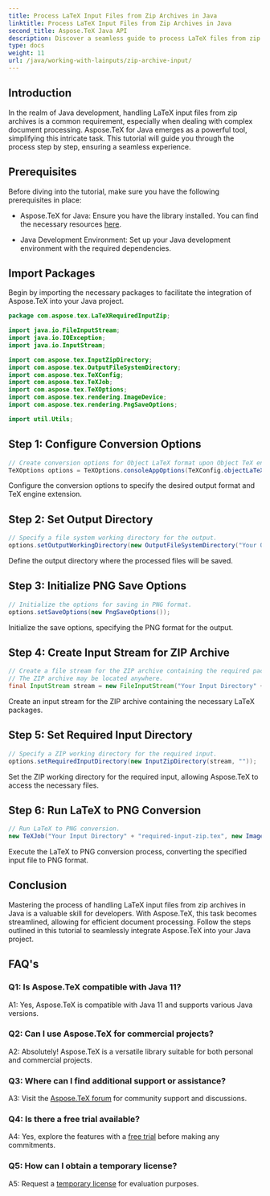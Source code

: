```yaml
---
title: Process LaTeX Input Files from Zip Archives in Java
linktitle: Process LaTeX Input Files from Zip Archives in Java
second_title: Aspose.TeX Java API
description: Discover a seamless guide to process LaTeX files from zip archives in Java using Aspose.TeX. Boost your document processing capabilities effortlessly.
type: docs
weight: 11
url: /java/working-with-lainputs/zip-archive-input/
---
```

## Introduction

In the realm of Java development, handling LaTeX input files from zip archives is a common requirement, especially when dealing with complex document processing. Aspose.TeX for Java emerges as a powerful tool, simplifying this intricate task. This tutorial will guide you through the process step by step, ensuring a seamless experience.

## Prerequisites

Before diving into the tutorial, make sure you have the following prerequisites in place:

- Aspose.TeX for Java: Ensure you have the library installed. You can find the necessary resources [here](https://reference.aspose.com/tex/java/).

- Java Development Environment: Set up your Java development environment with the required dependencies.

## Import Packages

Begin by importing the necessary packages to facilitate the integration of Aspose.TeX into your Java project.

```java
package com.aspose.tex.LaTeXRequiredInputZip;

import java.io.FileInputStream;
import java.io.IOException;
import java.io.InputStream;

import com.aspose.tex.InputZipDirectory;
import com.aspose.tex.OutputFileSystemDirectory;
import com.aspose.tex.TeXConfig;
import com.aspose.tex.TeXJob;
import com.aspose.tex.TeXOptions;
import com.aspose.tex.rendering.ImageDevice;
import com.aspose.tex.rendering.PngSaveOptions;

import util.Utils;
```

## Step 1: Configure Conversion Options

```java
// Create conversion options for Object LaTeX format upon Object TeX engine extension.
TeXOptions options = TeXOptions.consoleAppOptions(TeXConfig.objectLaTeX());
```

Configure the conversion options to specify the desired output format and TeX engine extension.

## Step 2: Set Output Directory

```java
// Specify a file system working directory for the output.
options.setOutputWorkingDirectory(new OutputFileSystemDirectory("Your Output Directory"));
```

Define the output directory where the processed files will be saved.

## Step 3: Initialize PNG Save Options

```java
// Initialize the options for saving in PNG format.
options.setSaveOptions(new PngSaveOptions());
```

Initialize the save options, specifying the PNG format for the output.

## Step 4: Create Input Stream for ZIP Archive

```java
// Create a file stream for the ZIP archive containing the required package.
// The ZIP archive may be located anywhere.
final InputStream stream = new FileInputStream("Your Input Directory" + "packages\\pgfplots.zip");
```

Create an input stream for the ZIP archive containing the necessary LaTeX packages.

## Step 5: Set Required Input Directory

```java
// Specify a ZIP working directory for the required input.
options.setRequiredInputDirectory(new InputZipDirectory(stream, ""));
```

Set the ZIP working directory for the required input, allowing Aspose.TeX to access the necessary files.

## Step 6: Run LaTeX to PNG Conversion

```java
// Run LaTeX to PNG conversion.
new TeXJob("Your Input Directory" + "required-input-zip.tex", new ImageDevice(), options).run();
```

Execute the LaTeX to PNG conversion process, converting the specified input file to PNG format.

## Conclusion

Mastering the process of handling LaTeX input files from zip archives in Java is a valuable skill for developers. With Aspose.TeX, this task becomes streamlined, allowing for efficient document processing. Follow the steps outlined in this tutorial to seamlessly integrate Aspose.TeX into your Java project.

## FAQ's

### Q1: Is Aspose.TeX compatible with Java 11?

A1: Yes, Aspose.TeX is compatible with Java 11 and supports various Java versions.

### Q2: Can I use Aspose.TeX for commercial projects?

A2: Absolutely! Aspose.TeX is a versatile library suitable for both personal and commercial projects.

### Q3: Where can I find additional support or assistance?

A3: Visit the [Aspose.TeX forum](https://forum.aspose.com/c/tex/47) for community support and discussions.

### Q4: Is there a free trial available?

A4: Yes, explore the features with a [free trial](https://releases.aspose.com/) before making any commitments.

### Q5: How can I obtain a temporary license?

A5: Request a [temporary license](https://purchase.aspose.com/temporary-license/) for evaluation purposes.
